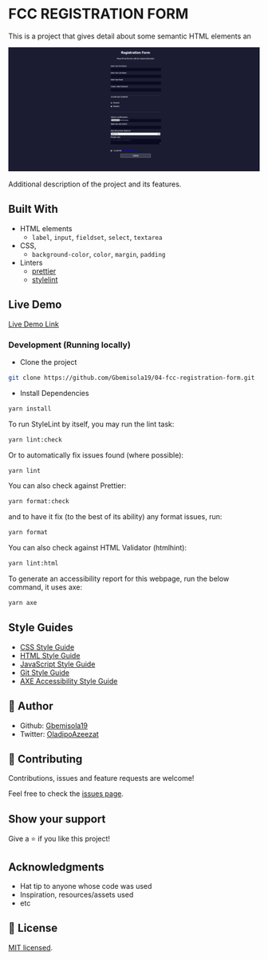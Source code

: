 # FCC REGISTRATION FORM
This is a project that gives detail about some semantic HTML elements an

![Registration form](app_screenshot.png)

Additional description of the project and its features.

## Built With

- HTML elements
  - `label`, `input`, `fieldset`, `select`, `textarea`
- CSS,
  - `background-color`, `color`, `margin`, `padding`
- Linters
  - [prettier](https://prettier.io/)
  - [stylelint](https://stylelint.io/)

## Live Demo

[Live Demo Link](https://livedemo.com)

### Development (Running locally)

- Clone the project

```bash
git clone https://github.com/Gbemisola19/04-fcc-registration-form.git

```

- Install Dependencies

```bash
yarn install
```

To run StyleLint by itself, you may run the lint task:

```bash
yarn lint:check
```

Or to automatically fix issues found (where possible):

```bash
yarn lint
```

You can also check against Prettier:

```bash
yarn format:check
```

and to have it fix (to the best of its ability) any format issues, run:

```bash
yarn format
```

You can also check against HTML Validator (htmlhint):

```bash
yarn lint:html
```

To generate an accessibility report for this webpage, run the below command, it uses axe:

```bash
yarn axe
```

## Style Guides

- [CSS Style Guide](http://udacity.github.io/frontend-nanodegree-styleguide/css.html)
- [HTML Style Guide](http://udacity.github.io/frontend-nanodegree-styleguide/index.html)
- [JavaScript Style Guide](http://udacity.github.io/frontend-nanodegree-styleguide/javascript.html)
- [Git Style Guide](https://udacity.github.io/git-styleguide/)
- [AXE Accessibility Style Guide](https://dequeuniversity.com/rules/axe/html/4.7)

## 👤 Author

- Github: [Gbemisola19](https://github.com/Gbemisola19)
- Twitter: [OladipoAzeezat](https://twitter.com/OladipoAzeezat)


## 🤝 Contributing

Contributions, issues and feature requests are welcome!

Feel free to check the [issues page](../../issues).

## Show your support

Give a ⭐️ if you like this project!

## Acknowledgments

- Hat tip to anyone whose code was used
- Inspiration, resources/assets used
- etc

## 📝 License

[MIT licensed](./LICENSE).
